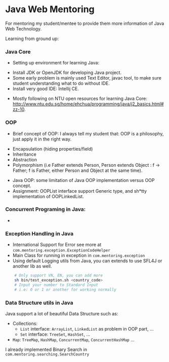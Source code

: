 # Java Web Mentoring

For mentoring my student/mentee to provide them more information of Java Web Technology.

Learning from ground up:

### Java Core
+ Setting up environment for learning Java:
* Install JDK or OpenJDK for developing Java project.
* Some early problem is mainly used Text Editor, javac tool, to make sure student understanding what to do without IDE.
* Install very good IDE: Intellij CE.

+ Mostly following on NTU open resources for learning Java Core: http://www.ntu.edu.sg/home/ehchua/programming/java/j2_basics.html#zz-10.


### OOP
* Brief concept of OOP: I always tell my student that: OOP is a philosophy, just apply it in the right way.
- Encapsulation (hiding properties/field)
- Inheritance
- Abstraction
- Polymorphism (i.e Father extends Person, Person extends Object : f -> Father; f is Father, either Person and Object at the same time).

* Java OOP: some limitation of Java OOP implementation versus OOP concept.
* Assignment: OOPList interface support Generic type, and sh*tty implementation of OOPLinkedList.

### Concurrent Programing in Java:
*



### Exception Handling in Java
* International Support for Error see more at `com.mentoring.exception.ExceptionCodeHelper`
* Main Class for running in exception in `com.mentoring.exception`
* Using default Logging utils from Java, you can extends to use SFL4J or another lib as well.
```bash
    # Only support VN, EN, you can add more
    sh bin/test_exception.sh <country_code>
    # Input your number to Standard Input
    # i.e: 0 or 1 or another for working normally
```

### Data Structure utils in Java
Java support a lot of beautiful Data Structure such as:
* Collections:
    - `List` interface: `ArrayList`, `LinkedList` as problem in OOP part, ...
    - `Set` interface: `TreeSet`, `HashSet`, ...
* `Map`: `TreeMap`, `HashMap`, `ConcurrentMap`, `ConcurrentHashMap` ...

I already implemented Binary Search in `com.mentoring.searching.SearchCountry`
